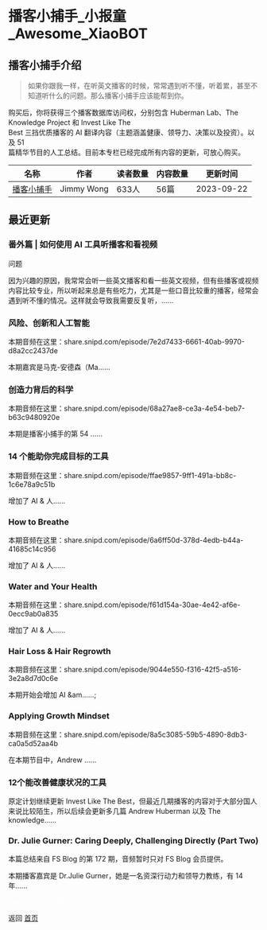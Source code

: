 # 播客小捕手_小报童_Awesome_XiaoBOT

## 播客小捕手介绍
> 如果你跟我一样，在听英文播客的时候，常常遇到听不懂，听着累，甚至不知道听什么的问题。那么播客小捕手应该能帮到你。    
    
购买后，你将获得三个播客数据库访问权，分别包含 Huberman Lab、The Knowledge Project 和 Invest Like The  
Best 三挡优质播客的 AI 翻译内容（主题涵盖健康、领导力、决策以及投资）。以及 51  
篇精华节目的人工总结。目前本专栏已经完成所有内容的更新，可放心购买。  
  


|名称|作者|读者数量|内容数量|更新时间|
|---|---|---|---|---|
|[播客小捕手](https://xiaobot.net/p/xiaobushous1?refer=9c3f1c95-a052-465a-9902-f6d75080262a)|Jimmy Wong|633人|56篇|2023-09-22|

## 最近更新
### 番外篇 | 如何使用 AI 工具听播客和看视频

问题​

因为兴趣的原因，我常常会听一些英文播客和看一些英文视频，但有些播客或视频内容比较专业，所以听起来总是有些吃力，尤其是一些口音比较重的播客，经常会遇到听不懂的情况。这样就会导致我需要反复听，......

### 风险、创新和人工智能

本期音频在这里：share.snipd.com/episode/7e2d7433-6661-40ab-9970-d8a2cc2437de

本期嘉宾是马克-安德森（Ma......

### 创造力背后的科学

本期音频在这里：share.snipd.com/episode/68a27ae8-ce3a-4e54-beb7-b63c9480920e

本期是播客小捕手的第 54 ......

### 14 个能助你完成目标的工具

本期音频在这里：share.snipd.com/episode/ffae9857-9ff1-491a-bb8c-1c6e78a9c51b

增加了 AI & 人......

### How to Breathe

本期音频在这里：share.snipd.com/episode/6a6ff50d-378d-4edb-b44a-41685c14c956

增加了 AI & 人......

### Water and Your Health

本期音频在这里：share.snipd.com/episode/f61d154a-30ae-4e42-af6e-0ecc9ab0a835

增加了 AI & 人......

### Hair Loss & Hair Regrowth

本期音频在这里：share.snipd.com/episode/9044e550-f316-42f5-a516-3e2a8d7d0c6e

本期开始会增加 AI &am......;

### Applying Growth Mindset

本期音频在这里：share.snipd.com/episode/8a5c3085-59b5-4890-8db3-ca0a5d52aa4b

在本期节目中，Andrew ......

### 12个能改善健康状况的工具

原定计划继续更新 Invest Like The Best，但最近几期播客的内容对于大部分国人来说比较陌生，所以后续会更新多几篇 Andrew
Huberman 以及 The knowledge......

### Dr. Julie Gurner: Caring Deeply, Challenging Directly (Part Two)

本篇总结来自 FS Blog 的第 172 期，音频暂时只对 FS Blog 会员提供。

本期播客嘉宾是 Dr.Julie Gurner，她是一名资深行动力和领导力教练，有 14 年......


<a href="https://github.com/Reno9527/awesome-xiaobot" style="color: white; text-decoration: none;">awesome-xiaobot</a>

返回 [首页](../README.md)
